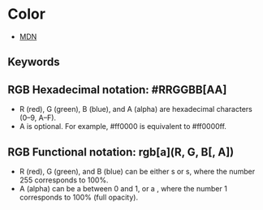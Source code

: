 # Color

- [MDN](https://developer.mozilla.org/en-US/docs/Web/CSS/color_value)

## Keywords

## RGB Hexadecimal notation: #RRGGBB[AA]

- R (red), G (green), B (blue), and A (alpha) are hexadecimal characters (0–9, A–F).
- A is optional. For example, #ff0000 is equivalent to #ff0000ff.

## RGB Functional notation: rgb[a](R, G, B[, A])

- R (red), G (green), and B (blue) can be either <number>s or <percentage>s, where the number 255 corresponds to 100%.
- A (alpha) can be a <number> between 0 and 1, or a <percentage>, where the number 1 corresponds to 100% (full opacity).
